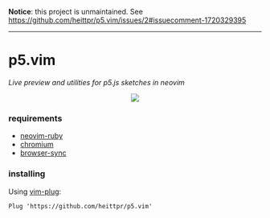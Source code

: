**Notice**: this project is unmaintained. See https://github.com/heittpr/p5.vim/issues/2#issuecomment-1720329395

---

# p5.vim

*Live preview and utilities for p5.js sketches in neovim*

<p align="center">
	<img src="media/demo.gif">
</p>


### requirements

- [neovim-ruby](https://github.com/neovim/neovim-ruby)
- [chromium](https://www.chromium.org/)
- [browser-sync](https://www.browsersync.io/)

### installing

Using [vim-plug](https://github.com/junegunn/vim-plug): 

```vim
Plug 'https://github.com/heittpr/p5.vim'
```
